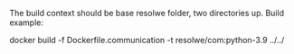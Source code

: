The build context should be base resolwe folder, two directories up.
Build example:

docker build -f Dockerfile.communication -t resolwe/com:python-3.9 ../../